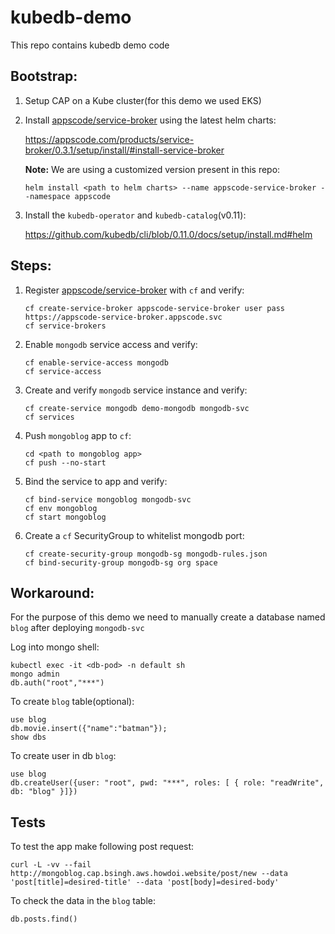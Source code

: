 # kubedb-demo
This repo contains kubedb demo code

## Bootstrap:

1. Setup CAP on a Kube cluster(for this demo we used EKS)

2. Install [appscode/service-broker](https://github.com/appscode/service-broker) using the latest helm charts:

   https://appscode.com/products/service-broker/0.3.1/setup/install/#install-service-broker
   
   **Note:** We are using a customized version present in this repo:
   
   ```
   helm install <path to helm charts> --name appscode-service-broker --namespace appscode
   ```
  
3. Install the `kubedb-operator` and `kubedb-catalog`(v0.11):

   https://github.com/kubedb/cli/blob/0.11.0/docs/setup/install.md#helm

## Steps:

1. Register [appscode/service-broker](https://github.com/appscode/service-broker) with `cf` and verify:
   
   ```
   cf create-service-broker appscode-service-broker user pass https://appscode-service-broker.appscode.svc
   cf service-brokers
   ```
   
2. Enable `mongodb` service access and verify:

   ```
   cf enable-service-access mongodb
   cf service-access
   ```
   
3. Create and verify `mongodb` service instance and verify:

   ```
   cf create-service mongodb demo-mongodb mongodb-svc
   cf services
   ```
   
4. Push `mongoblog` app to `cf`:
    
   ```
   cd <path to mongoblog app>
   cf push --no-start
   ```
   
5. Bind the service to app and verify:

   ```
   cf bind-service mongoblog mongodb-svc
   cf env mongoblog
   cf start mongoblog
   ```

6. Create a `cf` SecurityGroup to whitelist mongodb port:
  
   ```
   cf create-security-group mongodb-sg mongodb-rules.json
   cf bind-security-group mongodb-sg org space
   ```
  

## Workaround:


For the purpose of this demo we need to manually create a database named `blog` after deploying `mongodb-svc`

Log into mongo shell:

```
kubectl exec -it <db-pod> -n default sh
mongo admin
db.auth("root","***")
```

To create `blog` table(optional):

```
use blog
db.movie.insert({"name":"batman"});
show dbs
```

To create user in db `blog`:

```
use blog
db.createUser({user: "root", pwd: "***", roles: [ { role: "readWrite", db: "blog" }]})
```


## Tests

To test the app make following post request:

```
curl -L -vv --fail http://mongoblog.cap.bsingh.aws.howdoi.website/post/new --data 'post[title]=desired-title' --data 'post[body]=desired-body'
```

To check the data in the `blog` table:

```
db.posts.find()
```
